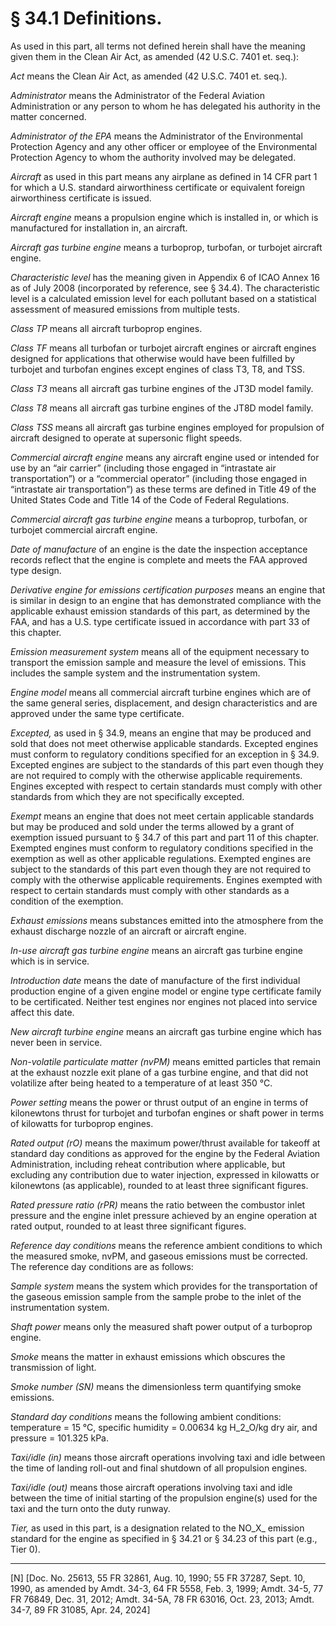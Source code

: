 # § 34.1   Definitions.

As used in this part, all terms not defined herein shall have the meaning given them in the Clean Air Act, as amended (42 U.S.C. 7401 et. seq.): 


*Act* means the Clean Air Act, as amended (42 U.S.C. 7401 et. seq.). 


*Administrator* means the Administrator of the Federal Aviation Administration or any person to whom he has delegated his authority in the matter concerned. 


*Administrator of the EPA* means the Administrator of the Environmental Protection Agency and any other officer or employee of the Environmental Protection Agency to whom the authority involved may be delegated. 


*Aircraft* as used in this part means any airplane as defined in 14 CFR part 1 for which a U.S. standard airworthiness certificate or equivalent foreign airworthiness certificate is issued. 


*Aircraft engine* means a propulsion engine which is installed in, or which is manufactured for installation in, an aircraft. 


*Aircraft gas turbine engine* means a turboprop, turbofan, or turbojet aircraft engine.




*Characteristic level* has the meaning given in Appendix 6 of ICAO Annex 16 as of July 2008 (incorporated by reference, see § 34.4). The characteristic level is a calculated emission level for each pollutant based on a statistical assessment of measured emissions from multiple tests.






*Class TP* means all aircraft turboprop engines. 


*Class TF* means all turbofan or turbojet aircraft engines or aircraft engines designed for applications that otherwise would have been fulfilled by turbojet and turbofan engines except engines of class T3, T8, and TSS.


*Class T3* means all aircraft gas turbine engines of the JT3D model family. 


*Class T8* means all aircraft gas turbine engines of the JT8D model family.


*Class TSS* means all aircraft gas turbine engines employed for propulsion of aircraft designed to operate at supersonic flight speeds. 


*Commercial aircraft engine* means any aircraft engine used or intended for use by an “air carrier” (including those engaged in “intrastate air transportation”) or a “commercial operator” (including those engaged in “intrastate air transportation”) as these terms are defined in Title 49 of the United States Code and Title 14 of the Code of Federal Regulations.


*Commercial aircraft gas turbine engine* means a turboprop, turbofan, or turbojet commercial aircraft engine. 


*Date of manufacture* of an engine is the date the inspection acceptance records reflect that the engine is complete and meets the FAA approved type design.






*Derivative engine for emissions certification purposes* means an engine that is similar in design to an engine that has demonstrated compliance with the applicable exhaust emission standards of this part, as determined by the FAA, and has a U.S. type certificate issued in accordance with part 33 of this chapter.




*Emission measurement system* means all of the equipment necessary to transport the emission sample and measure the level of emissions. This includes the sample system and the instrumentation system. 


*Engine model* means all commercial aircraft turbine engines which are of the same general series, displacement, and design characteristics and are approved under the same type certificate. 


*Excepted,* as used in § 34.9, means an engine that may be produced and sold that does not meet otherwise applicable standards. Excepted engines must conform to regulatory conditions specified for an exception in § 34.9. Excepted engines are subject to the standards of this part even though they are not required to comply with the otherwise applicable requirements. Engines excepted with respect to certain standards must comply with other standards from which they are not specifically excepted.


*Exempt* means an engine that does not meet certain applicable standards but may be produced and sold under the terms allowed by a grant of exemption issued pursuant to § 34.7 of this part and part 11 of this chapter. Exempted engines must conform to regulatory conditions specified in the exemption as well as other applicable regulations. Exempted engines are subject to the standards of this part even though they are not required to comply with the otherwise applicable requirements. Engines exempted with respect to certain standards must comply with other standards as a condition of the exemption.


*Exhaust emissions* means substances emitted into the atmosphere from the exhaust discharge nozzle of an aircraft or aircraft engine. 


*In-use aircraft gas turbine engine* means an aircraft gas turbine engine which is in service.


*Introduction date* means the date of manufacture of the first individual production engine of a given engine model or engine type certificate family to be certificated. Neither test engines nor engines not placed into service affect this date.


*New aircraft turbine engine* means an aircraft gas turbine engine which has never been in service.


*Non-volatile particulate matter (nvPM)* means emitted particles that remain at the exhaust nozzle exit plane of a gas turbine engine, and that did not volatilize after being heated to a temperature of at least 350 °C.

 


*Power setting* means the power or thrust output of an engine in terms of kilonewtons thrust for turbojet and turbofan engines or shaft power in terms of kilowatts for turboprop engines. 


*Rated output (rO)* means the maximum power/thrust available for takeoff at standard day conditions as approved for the engine by the Federal Aviation Administration, including reheat contribution where applicable, but excluding any contribution due to water injection, expressed in kilowatts or kilonewtons (as applicable), rounded to at least three significant figures.


*Rated pressure ratio (rPR)* means the ratio between the combustor inlet pressure and the engine inlet pressure achieved by an engine operation at rated output, rounded to at least three significant figures.






*Reference day conditions* means the reference ambient conditions to which the measured smoke, nvPM, and gaseous emissions must be corrected. The reference day conditions are as follows:


*Sample system* means the system which provides for the transportation of the gaseous emission sample from the sample probe to the inlet of the instrumentation system. 


*Shaft power* means only the measured shaft power output of a turboprop engine. 


*Smoke* means the matter in exhaust emissions which obscures the transmission of light. 


*Smoke number (SN)* means the dimensionless term quantifying smoke emissions. 


*Standard day conditions* means the following ambient conditions: temperature = 15 °C, specific humidity = 0.00634 kg H_2_O/kg dry air, and pressure = 101.325 kPa.


*Taxi/idle (in)* means those aircraft operations involving taxi and idle between the time of landing roll-out and final shutdown of all propulsion engines. 


*Taxi/idle (out)* means those aircraft operations involving taxi and idle between the time of initial starting of the propulsion engine(s) used for the taxi and the turn onto the duty runway.


*Tier,* as used in this part, is a designation related to the NO_X_ emission standard for the engine as specified in § 34.21 or § 34.23 of this part (e.g., Tier 0).



---

[N] [Doc. No. 25613, 55 FR 32861, Aug. 10, 1990; 55 FR 37287, Sept. 10, 1990, as amended by Amdt. 34-3, 64 FR 5558, Feb. 3, 1999; Amdt. 34-5, 77 FR 76849, Dec. 31, 2012; Amdt. 34-5A, 78 FR 63016, Oct. 23, 2013; Amdt. 34-7, 89 FR 31085, Apr. 24, 2024]









